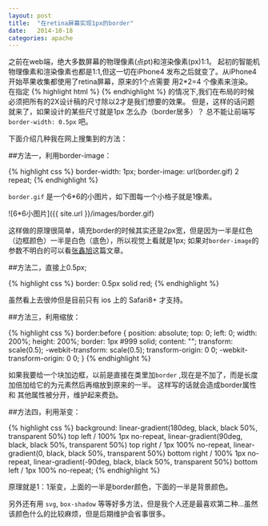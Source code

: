 ```yaml
---
layout: post
title:  "在retina屏幕实现1px的border"
date:   2014-10-18
categories: apache
---
```


之前在web端，绝大多数屏幕的物理像素(点pt)和渲染像素(px)1:1。
起初的智能机物理像素和渲染像素也都是1:1,但这一切在iPhone4 发布之后就变了。从iPhone4 开始苹果收集都使用了retina屏幕，原来的1个点需要
用2*2=4 个像素来渲染。
在指定
{% highlight html %}
    <meta name="viewport" content="width=device-width, initial-scale=1">
{% endhighlight %}
的情况下,我们在布局的时候必须把所有的2X设计稿的尺寸除以2才是我们想要的效果。
但是，这样的话问题就来了，如果设计的某些尺寸就是1px 怎么办（border居多）？
总不能让前端写 `border-width: 0.5px` 吧。

下面介绍几种我在网上搜集到的方法：

##方法一，利用border-image：

{% highlight css %}
    border-width: 1px;
    border-image: url(border.gif) 2 repeat;
{% endhighlight %}

`border.gif` 是一个6*6的小图片，如下图每一个小格子就是1像素。


![6*6小图片]({{ site.url }}/images/border.gif)

这样做的原理很简单，填充border的时候其实还是2px宽，但是因为一半是红色（边框颜色）一半是白色（底色），所以视觉上看就是1px;
如果对`border-image`的参数不明白的可以看[张鑫旭][border-image]这篇文章。


##方法二，直接上0.5px;

{% highlight css %}
    border: 0.5px solid red;
{% endhighlight %}

虽然看上去很帅但是目前只有 ios 上的 Safari8+ 才支持。


##方法三，利用缩放：

{% highlight css %}
    border:before {
        position: absolute;
        top: 0;
        left: 0;
        width: 200%;
        height: 200%;
        border: 1px #999 solid;
        content: "";
        transform: scale(0.5);
        -webkit-transform: scale(0.5);
        transform-origin: 0 0;
        -webkit-transform-origin: 0 0;
    }
{% endhighlight %}

如果我要给一个块加边框，以前是直接在类里加`border` ,现在是不加了，而是长度加倍加给它的为元素然后再缩放到原来的一半。
这样写的话就会造成border属性 和 其他属性被分开，维护起来费劲。


##方法四，利用渐变：

{% highlight css %}
    background:
    	linear-gradient(180deg, black, black 50%, transparent 50%) top    left  / 100% 1px no-repeat,
    	linear-gradient(90deg,  black, black 50%, transparent 50%) top    right / 1px 100% no-repeat,
    	linear-gradient(0,      black, black 50%, transparent 50%) bottom right / 100% 1px no-repeat,
    	linear-gradient(-90deg, black, black 50%, transparent 50%) bottom left  / 1px 100% no-repeat;
{% endhighlight %}

原理就是1：1渐变，上面的一半是border颜色，下面的一半是背景颜色。


另外还有用 `svg`, `box-shadow` 等等好多方法，但是我个人还是最喜欢第二种...虽然该颜色什么的比较麻烦，但是后期维护会省事很多。

[border-image]:http://www.zhangxinxu.com/wordpress/2010/01/css3-border-image%E8%AF%A6%E8%A7%A3%E3%80%81%E5%BA%94%E7%94%A8%E5%8F%8Ajquery%E6%8F%92%E4%BB%B6/
